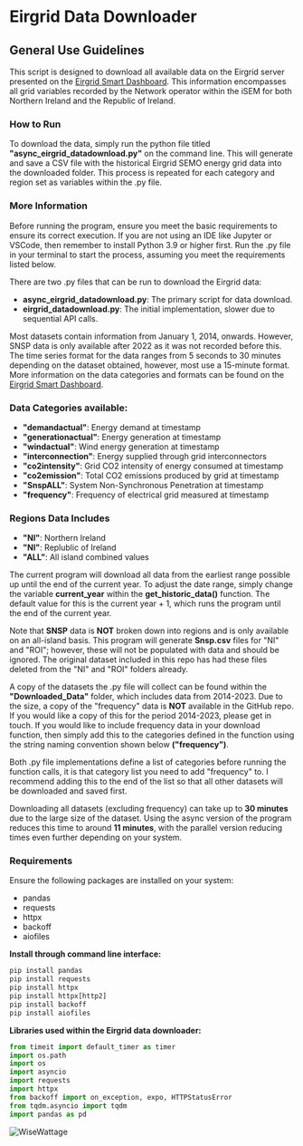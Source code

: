 # Eirgrid Data Downloader

## General Use Guidelines
This script is designed to download all available data on the Eirgrid server presented on the [Eirgrid Smart Dashboard](https://www.smartgriddashboard.com/#all/demand). This information encompasses all grid variables recorded by the Network operator within the iSEM for both Northern Ireland and the Republic of Ireland.

### How to Run
To download the data, simply run the python file titled **"async_eirgrid_datadownload.py"** on the command line. This will generate and save a CSV file with the historical Eirgrid SEMO energy grid data into the downloaded folder. This process is repeated for each category and region set as variables within the .py file.

### More Information
Before running the program, ensure you meet the basic requirements to ensure its correct execution. If you are not using an IDE like Jupyter or VSCode, then remember to install Python 3.9 or higher first. Run the .py file in your terminal to start the process, assuming you meet the requirements listed below.

There are two .py files that can be run to download the Eirgrid data:
- **async_eirgrid_datadownload.py**: The primary script for data download.
- **eirgrid_datadownload.py**: The initial implementation, slower due to sequential API calls.

Most datasets contain information from January 1, 2014, onwards. However, SNSP data is only available after 2022 as it was not recorded before this. The time series format for the data ranges from 5 seconds to 30 minutes depending on the dataset obtained, however, most use a 15-minute format. More information on the data categories and formats can be found on the [Eirgrid Smart Dashboard](https://www.smartgriddashboard.com/#all).

### Data Categories available:
- **"demandactual"**: Energy demand at timestamp
- **"generationactual"**: Energy generation at timestamp
- **"windactual"**: Wind energy generation at timestamp
- **"interconnection"**: Energy supplied through grid interconnectors
- **"co2intensity"**: Grid CO2 intensity of energy consumed at timestamp
- **"co2emission"**: Total CO2 emissions produced by grid at timestamp
- **"SnspALL"**: System Non-Synchronous Penetration at timestamp
- **"frequency"**: Frequency of electrical grid measured at timestamp

### Regions Data Includes
- **"NI"**: Northern Ireland
- **"NI"**: Replublic of Ireland
- **"ALL"**: All island combined values

The current program will download all data from the earliest range possible up until the end of the current year. To adjust the date range, simply change the variable **current_year** within the **get_historic_data()** function. The default value for this is the current year + 1, which runs the program until the end of the current year.

Note that **SNSP** data is **NOT** broken down into regions and is only available on an all-island basis. This program will generate **Snsp.csv** files for "NI" and "ROI"; however, these will not be populated with data and should be ignored. The original dataset included in this repo has had these files deleted from the "NI" and "ROI" folders already.

A copy of the datasets the .py file will collect can be found within the **"Downloaded_Data"** folder, which includes data from 2014-2023. Due to the size, a copy of the "frequency" data is **NOT** available in the GitHub repo. If you would like a copy of this for the period 2014-2023, please get in touch. If you would like to include frequency data in your download function, then simply add this to the categories defined in the function using the string naming convention shown below **("frequency")**. 

Both .py file implementations define a list of categories before running the function calls, it is that category list you need to add "frequency" to. I recommend adding this to the end of the list so that all other datasets will be downloaded and saved first.

Downloading all datasets (excluding frequency) can take up to **30 minutes** due to the large size of the dataset. Using the async version of the program reduces this time to around **11 minutes**, with the parallel version reducing times even further depending on your system.


### Requirements
Ensure the following packages are installed on your system:

- pandas
- requests
- httpx
- backoff
- aiofiles

**Install through command line interface:**
```python
pip install pandas
pip install requests
pip install httpx
pip install httpx[http2]
pip install backoff
pip install aiofiles
```
    
**Libraries used within the Eirgrid data downloader:**
```python
from timeit import default_timer as timer
import os.path
import os
import asyncio
import requests
import httpx
from backoff import on_exception, expo, HTTPStatusError
from tqdm.asyncio import tqdm
import pandas as pd
```

![WiseWattage](https://i.imgur.com/Y7oMz2Y.png)
